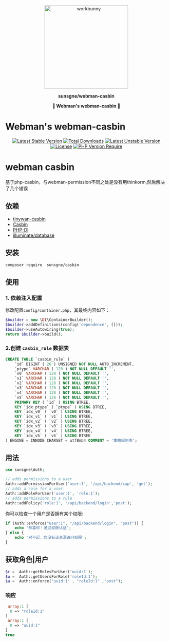 <div align="center">
<img width="260px" src="https://cdn.sunsgne.top/logo.png" alt="workbunny"></div>

**<p align="center">sunsgne/webman-casbin</p>**

**<p align="center">🐬 Webman's webman-casbin 🐬</p>**

# Webman's webman-casbin
<div align="center">

[![Latest Stable Version](http://poser.pugx.org/sunsgne/webman-casbin/v)](https://packagist.org/packages/sunsgne/webman-casbin)
[![Total Downloads](http://poser.pugx.org/sunsgne/webman-casbin/downloads)](https://packagist.org/packages/sunsgne/webman-casbin)
[![Latest Unstable Version](http://poser.pugx.org/sunsgne/webman-casbin/v/unstable)](https://packagist.org/packages/sunsgne/webman-casbin)
[![License](http://poser.pugx.org/sunsgne/webman-casbin/license)](https://packagist.org/packages/sunsgne/webman-nacos)
[![PHP Version Require](http://poser.pugx.org/sunsgne/webman-casbin/require/php)](https://packagist.org/packages/sunsgne/webman-casbin)

</div>

# webman casbin

基于php-casbin，与webman-permission不同之处是没有用thinkorm,然后解决了几个错误
## 依赖
- [tinywan-casbin](https://github.com/php-casbin/webman-permission) 
- [Casbin](https://casbin.org)
- [PHP-DI](https://github.com/PHP-DI/PHP-DI)
- [illuminate/database](https://www.workerman.net/doc/webman/db/tutorial.html)

## 安装

```sh
composer require  sunsgne/casbin
```

## 使用

### 1. 依赖注入配置

修改配置`config/container.php`，其最终内容如下：

```php
$builder = new \DI\ContainerBuilder();
$builder->addDefinitions(config('dependence', []));
$builder->useAutowiring(true);
return $builder->build();
```

### 2.创建 `casbin_rule` 数据表
```sql
CREATE TABLE `casbin_rule` (
	`id` BIGINT ( 20 ) UNSIGNED NOT NULL AUTO_INCREMENT,
	`ptype` VARCHAR ( 128 ) NOT NULL DEFAULT '',
	`v0` VARCHAR ( 128 ) NOT NULL DEFAULT '',
	`v1` VARCHAR ( 128 ) NOT NULL DEFAULT '',
	`v2` VARCHAR ( 128 ) NOT NULL DEFAULT '',
	`v3` VARCHAR ( 128 ) NOT NULL DEFAULT '',
	`v4` VARCHAR ( 128 ) NOT NULL DEFAULT '',
	`v5` VARCHAR ( 128 ) NOT NULL DEFAULT '',
	PRIMARY KEY ( `id` ) USING BTREE,
	KEY `idx_ptype` ( `ptype` ) USING BTREE,
	KEY `idx_v0` ( `v0` ) USING BTREE,
	KEY `idx_v1` ( `v1` ) USING BTREE,
	KEY `idx_v2` ( `v2` ) USING BTREE,
	KEY `idx_v3` ( `v3` ) USING BTREE,
	KEY `idx_v4` ( `v4` ) USING BTREE,
    KEY `idx_v5` ( `v5` ) USING BTREE 
) ENGINE = INNODB CHARSET = utf8mb4 COMMENT = '策略规则表';
```
## 用法
```php
use sunsgne\Auth;

// adds permissions to a user
Auth::addPermissionForUser('user:1', '/api/backend/cap', 'get');
// adds a role for a user.
Auth::addRoleForUser('user:1', 'role:1');
// adds permissions to a rule
Auth::addPolicy('role:1', '/api/backend/login','post');
```

你可以检查一个用户是否拥有某个权限:

```php
if (Auth::enforce("user:1", "/api/backend/login", "post")) {
    echo '恭喜你！通过权限认证';
} else {
    echo '对不起，您没有该资源访问权限';
}
```
## 获取角色|用户
```php
$r =  Auth::getRolesForUser('uuid:1');
$u =  Auth::getUsersForRole('roleId:1');
$a =  Auth::enforce("uuid:1" , "roleId:1" ,"post");
```
### 响应
```php
 array:1 [
  0 => "roleId:1"
]
 array:1 [
  0 => "uuid:1"
]
true
```
